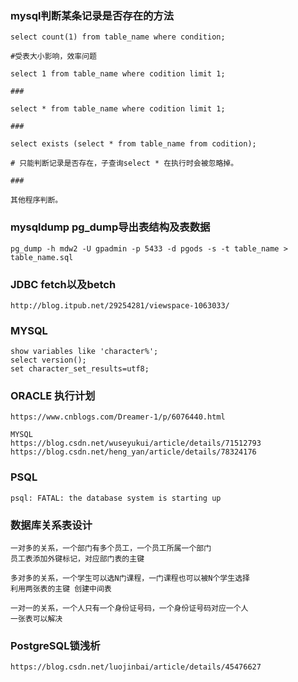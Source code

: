 ### mysql判断某条记录是否存在的方法

```
select count(1) from table_name where condition;

#受表大小影响，效率问题

select 1 from table_name where codition limit 1;

###

select * from table_name where codition limit 1;

###

select exists (select * from table_name from codition);

# 只能判断记录是否存在，子查询select * 在执行时会被忽略掉。

### 

其他程序判断。
```


### mysqldump  pg_dump导出表结构及表数据
```
pg_dump -h mdw2 -U gpadmin -p 5433 -d pgods -s -t table_name > table_name.sql

```

### JDBC fetch以及betch 
```
http://blog.itpub.net/29254281/viewspace-1063033/
```

### MYSQL
```
show variables like 'character%'; 
select version();
set character_set_results=utf8;

```


### ORACLE 执行计划
```
https://www.cnblogs.com/Dreamer-1/p/6076440.html

MYSQL
https://blog.csdn.net/wuseyukui/article/details/71512793
https://blog.csdn.net/heng_yan/article/details/78324176
```


### PSQL
```
psql: FATAL: the database system is starting up
```


### 数据库关系表设计
```
一对多的关系，一个部门有多个员工，一个员工所属一个部门
员工表添加外键标记，对应部门表的主键

多对多的关系，一个学生可以选N门课程，一门课程也可以被N个学生选择
利用两张表的主键 创建中间表

一对一的关系，一个人只有一个身份证号码，一个身份证号码对应一个人
一张表可以解决
```


### PostgreSQL锁浅析
```
https://blog.csdn.net/luojinbai/article/details/45476627
```
